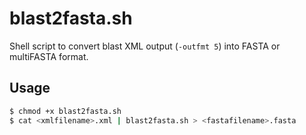 # blast2fasta.sh
Shell script to convert blast XML output (`-outfmt 5`) into FASTA or multiFASTA format.

## Usage
```sh
$ chmod +x blast2fasta.sh
$ cat <xmlfilename>.xml | blast2fasta.sh > <fastafilename>.fasta
```
